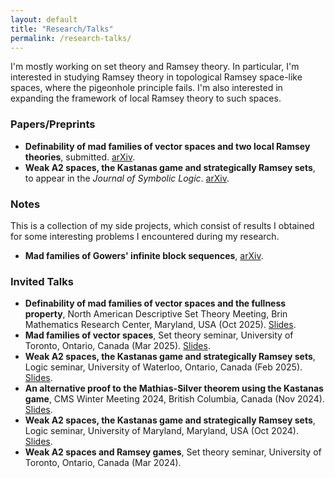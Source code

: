 ```yaml
---
layout: default
title: "Research/Talks"
permalink: /research-talks/
---
```


I'm mostly working on set theory and Ramsey theory. In particular, I'm interested in studying Ramsey theory in topological Ramsey space-like spaces, where the pigeonhole principle fails. I'm also interested in expanding the framework of local Ramsey theory to such spaces.

### Papers/Preprints
<ul>
   <li><strong>Definability of mad families of vector spaces and two local Ramsey theories</strong>, submitted. <a href="https://arxiv.org/abs/2503.24207">arXiv</a>.</li>
   <li><strong>Weak A2 spaces, the Kastanas game and strategically Ramsey sets</strong>, to appear in the <em>Journal of Symbolic Logic</em>. <a href="https://arxiv.org/abs/2410.00200">arXiv</a>.</li>
</ul>

### Notes
This is a collection of my side projects, which consist of results I obtained for some interesting problems I encountered during my research.
<ul>
   <li><strong>Mad families of Gowers' infinite block sequences</strong>, <a href="https://arxiv.org/abs/2402.07836">arXiv</a>.</li>
</ul>

### Invited Talks
<ul>
   <li><strong>Definability of mad families of vector spaces and the fullness property</strong>, North American Descriptive Set Theory Meeting, Brin Mathematics Research Center, Maryland, USA (Oct 2025). <a href="/files/Brin_Talk_Slides_(Definability_of_mad_families).pdf" target="_blank">Slides</a>.</li>
   <li><strong>Mad families of vector spaces</strong>, Set theory seminar, University of Toronto, Ontario, Canada (Mar 2025). <a href="/files/Fields_Talk_Slides_(Mad_families).pdf" target="_blank">Slides</a>.</li>
   <li><strong>Weak A2 spaces, the Kastanas game and strategically Ramsey sets</strong>, Logic seminar, University of Waterloo, Ontario, Canada (Feb 2025). <a href="/files/Waterloo_Talk_Slides_(wA2_Spaces).pdf" target="_blank">Slides</a>.</li>
   <li><strong>An alternative proof to the Mathias-Silver theorem using the Kastanas game</strong>, CMS Winter Meeting 2024, British Columbia, Canada (Nov 2024). <a href="/files/CMS_Talk_Slides__Mathias_Silver_theorem.pdf" target="_blank">Slides</a>.</li>
   <li><strong>Weak A2 spaces, the Kastanas game and strategically Ramsey sets</strong>, Logic seminar, University of Maryland, Maryland, USA (Oct 2024). <a href="/files/UMD_Talk_Slides_(wA2_Spaces).pdf" target="_blank">Slides</a>.</li>
   <li><strong>Weak A2 spaces and Ramsey games</strong>, Set theory seminar, University of Toronto, Ontario, Canada (Mar 2024).</li>
</ul>